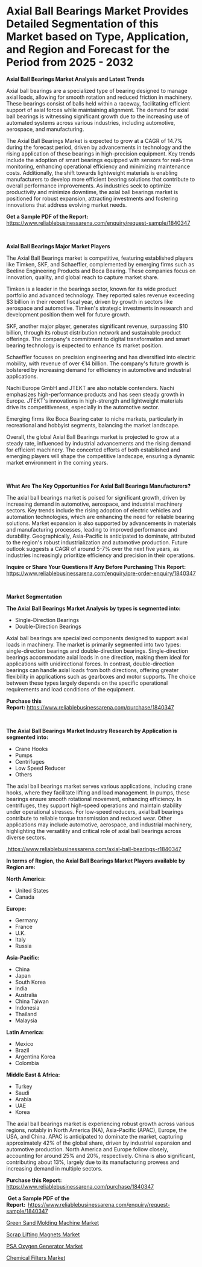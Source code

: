 <p><h1>Axial Ball Bearings Market Provides Detailed Segmentation of this Market based on Type, Application, and Region and Forecast for the Period from 2025 - 2032</h1></p><p><strong>Axial Ball Bearings Market Analysis and Latest Trends</strong></p>
<p><p>Axial ball bearings are a specialized type of bearing designed to manage axial loads, allowing for smooth rotation and reduced friction in machinery. These bearings consist of balls held within a raceway, facilitating efficient support of axial forces while maintaining alignment. The demand for axial ball bearings is witnessing significant growth due to the increasing use of automated systems across various industries, including automotive, aerospace, and manufacturing.</p><p>The Axial Ball Bearings Market is expected to grow at a CAGR of 14.7% during the forecast period, driven by advancements in technology and the rising application of these bearings in high-precision equipment. Key trends include the adoption of smart bearings equipped with sensors for real-time monitoring, enhancing operational efficiency and minimizing maintenance costs. Additionally, the shift towards lightweight materials is enabling manufacturers to develop more efficient bearing solutions that contribute to overall performance improvements. As industries seek to optimize productivity and minimize downtime, the axial ball bearings market is positioned for robust expansion, attracting investments and fostering innovations that address evolving market needs.</p></p>
<p><strong>Get a Sample PDF of the Report:&nbsp;</strong> <a href="https://www.reliablebusinessarena.com/enquiry/request-sample/1840347?utm_campaign=2137&utm_medium=2&utm_source=Github&utm_content=ia&utm_term=11042025&utm_id=axial-ball-bearings">https://www.reliablebusinessarena.com/enquiry/request-sample/1840347</a></p>
<p>&nbsp;</p>
<p><strong>Axial Ball Bearings Major Market Players</strong></p>
<p><p>The Axial Ball Bearings market is competitive, featuring established players like Timken, SKF, and Schaeffler, complemented by emerging firms such as Beeline Engineering Products and Boca Bearing. These companies focus on innovation, quality, and global reach to capture market share.</p><p>Timken is a leader in the bearings sector, known for its wide product portfolio and advanced technology. They reported sales revenue exceeding $3 billion in their recent fiscal year, driven by growth in sectors like aerospace and automotive. Timken's strategic investments in research and development position them well for future growth.</p><p>SKF, another major player, generates significant revenue, surpassing $10 billion, through its robust distribution network and sustainable product offerings. The company's commitment to digital transformation and smart bearing technology is expected to enhance its market position.</p><p>Schaeffler focuses on precision engineering and has diversified into electric mobility, with revenue of over €14 billion. The company's future growth is bolstered by increasing demand for efficiency in automotive and industrial applications.</p><p>Nachi Europe GmbH and JTEKT are also notable contenders. Nachi emphasizes high-performance products and has seen steady growth in Europe. JTEKT's innovations in high-strength and lightweight materials drive its competitiveness, especially in the automotive sector.</p><p>Emerging firms like Boca Bearing cater to niche markets, particularly in recreational and hobbyist segments, balancing the market landscape.</p><p>Overall, the global Axial Ball Bearings market is projected to grow at a steady rate, influenced by industrial advancements and the rising demand for efficient machinery. The concerted efforts of both established and emerging players will shape the competitive landscape, ensuring a dynamic market environment in the coming years.</p></p>
<p>&nbsp;</p>
<p><strong>What Are The Key Opportunities For Axial Ball Bearings Manufacturers?</strong></p>
<p><p>The axial ball bearings market is poised for significant growth, driven by increasing demand in automotive, aerospace, and industrial machinery sectors. Key trends include the rising adoption of electric vehicles and automation technologies, which are enhancing the need for reliable bearing solutions. Market expansion is also supported by advancements in materials and manufacturing processes, leading to improved performance and durability. Geographically, Asia-Pacific is anticipated to dominate, attributed to the region's robust industrialization and automotive production. Future outlook suggests a CAGR of around 5-7% over the next five years, as industries increasingly prioritize efficiency and precision in their operations.</p></p>
<p><strong>Inquire or Share Your Questions If Any Before Purchasing This Report:</strong> <a href="https://www.reliablebusinessarena.com/enquiry/pre-order-enquiry/1840347?utm_campaign=2137&utm_medium=2&utm_source=Github&utm_content=ia&utm_term=11042025&utm_id=axial-ball-bearings">https://www.reliablebusinessarena.com/enquiry/pre-order-enquiry/1840347</a></p>
<p>&nbsp;</p>
<p><strong>Market Segmentation</strong></p>
<p><strong>The Axial Ball Bearings Market Analysis by types is segmented into:</strong></p>
<p><ul><li>Single-Direction Bearings</li><li>Double-Direction Bearings</li></ul></p>
<p><p>Axial ball bearings are specialized components designed to support axial loads in machinery. The market is primarily segmented into two types: single-direction bearings and double-direction bearings. Single-direction bearings accommodate axial loads in one direction, making them ideal for applications with unidirectional forces. In contrast, double-direction bearings can handle axial loads from both directions, offering greater flexibility in applications such as gearboxes and motor supports. The choice between these types largely depends on the specific operational requirements and load conditions of the equipment.</p></p>
<p><strong>Purchase this Report:&nbsp;</strong><a href="https://www.reliablebusinessarena.com/purchase/1840347?utm_campaign=2137&utm_medium=2&utm_source=Github&utm_content=ia&utm_term=11042025&utm_id=axial-ball-bearings">https://www.reliablebusinessarena.com/purchase/1840347</a></p>
<p>&nbsp;</p>
<p><strong>The Axial Ball Bearings Market Industry Research by Application is segmented into:</strong></p>
<p><ul><li>Crane Hooks</li><li>Pumps</li><li>Centrifuges</li><li>Low Speed Reducer</li><li>Others</li></ul></p>
<p><p>The axial ball bearings market serves various applications, including crane hooks, where they facilitate lifting and load management. In pumps, these bearings ensure smooth rotational movement, enhancing efficiency. In centrifuges, they support high-speed operations and maintain stability under operational stresses. For low-speed reducers, axial ball bearings contribute to reliable torque transmission and reduced wear. Other applications may include automotive, aerospace, and industrial machinery, highlighting the versatility and critical role of axial ball bearings across diverse sectors.</p></p>
<p><a href="https://www.reliablebusinessarena.com/axial-ball-bearings-r1840347?utm_campaign=2137&utm_medium=2&utm_source=Github&utm_content=ia&utm_term=11042025&utm_id=axial-ball-bearings">&nbsp;https://www.reliablebusinessarena.com/axial-ball-bearings-r1840347</a></p>
<p><strong>In terms of Region, the Axial Ball Bearings Market Players available by Region are:</strong></p>
<p>
    <p> <strong> North America: </strong>
        <ul>
            <li>United States</li>
            <li>Canada</li>
        </ul>
        </p> 
    <p> <strong> Europe: </strong>
        <ul>
            <li>Germany</li>
            <li>France</li>
            <li>U.K.</li>
            <li>Italy</li>
            <li>Russia</li>
        </ul>
        </p> 
    <p> <strong> Asia-Pacific: </strong>
        <ul>
            <li>China</li>
            <li>Japan</li>
            <li>South Korea</li>
            <li>India</li>
            <li>Australia</li>
            <li>China Taiwan</li>
            <li>Indonesia</li>
            <li>Thailand</li>
            <li>Malaysia</li>
        </ul>
        </p> 
    <p> <strong> Latin America: </strong>
        <ul>
            <li>Mexico</li>
            <li>Brazil</li>
            <li>Argentina Korea</li>
            <li>Colombia</li>
        </ul>
        </p> 
    <p> <strong> Middle East & Africa: </strong>
        <ul>
            <li>Turkey</li>
            <li>Saudi</li>
            <li>Arabia</li>
            <li>UAE</li>
            <li>Korea</li>
        </ul>
    </p>
    </p>
<p><p>The axial ball bearings market is experiencing robust growth across various regions, notably in North America (NA), Asia-Pacific (APAC), Europe, the USA, and China. APAC is anticipated to dominate the market, capturing approximately 42% of the global share, driven by industrial expansion and automotive production. North America and Europe follow closely, accounting for around 25% and 20%, respectively. China is also significant, contributing about 13%, largely due to its manufacturing prowess and increasing demand in multiple sectors.</p></p>
<p><strong>Purchase this Report: </strong><a href="https://www.reliablebusinessarena.com/purchase/1840347?utm_campaign=2137&utm_medium=2&utm_source=Github&utm_content=ia&utm_term=11042025&utm_id=axial-ball-bearings">https://www.reliablebusinessarena.com/purchase/1840347</a></p>
<p>&nbsp;<strong>Get a Sample PDF of the Report:&nbsp;&nbsp;</strong><a href="https://www.reliablebusinessarena.com/enquiry/request-sample/1840347?utm_campaign=2137&utm_medium=2&utm_source=Github&utm_content=ia&utm_term=11042025&utm_id=axial-ball-bearings">https://www.reliablebusinessarena.com/enquiry/request-sample/1840347</a></p>
<p><strong></strong></p>
<p><p><a href="https://github.com/casalalimo40/Market-Research-Report-List-1/blob/main/green-sand-molding-machine-market.md?utm_campaign=2137&utm_medium=2&utm_source=Github&utm_content=ia&utm_term=11042025&utm_id=axial-ball-bearings">Green Sand Molding Machine Market</a></p><p><a href="https://github.com/santosh758595/Market-Research-Report-List-7/blob/main/scrap-lifting-magnets-market.md?utm_campaign=2137&utm_medium=2&utm_source=Github&utm_content=ia&utm_term=11042025&utm_id=axial-ball-bearings">Scrap Lifting Magnets Market</a></p><p><a href="https://github.com/careymartta6/Market-Research-Report-List-1/blob/main/psa-oxygen-generator-market.md?utm_campaign=2137&utm_medium=2&utm_source=Github&utm_content=ia&utm_term=11042025&utm_id=axial-ball-bearings">PSA Oxygen Generator Market</a></p><p><a href="https://github.com/baraohinze3x/Market-Research-Report-List-1/blob/main/chemical-filters-market.md?utm_campaign=2137&utm_medium=2&utm_source=Github&utm_content=ia&utm_term=11042025&utm_id=axial-ball-bearings">Chemical Filters Market</a></p></p>
